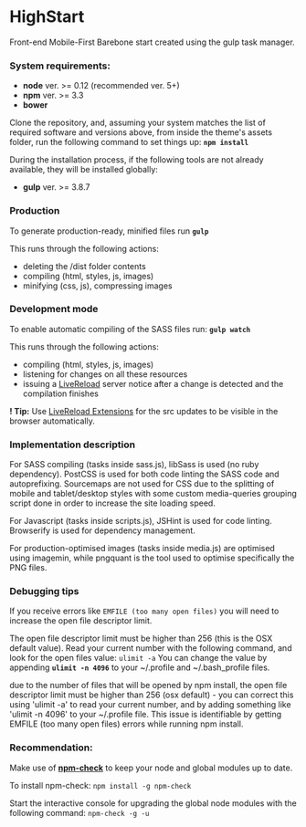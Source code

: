 HighStart
=========

Front-end Mobile-First Barebone start created using the gulp task manager.

### System requirements:

* **node** ver. >= 0.12 (recommended ver. 5+)
* **npm** ver. >= 3.3
* **bower**

Clone the repository, and, assuming your system matches the list of required software and versions above, from inside the theme's assets folder, run the following command to set things up:
**`npm install`**

During the installation process, if the following tools are not already available, they will be installed globally:

* **gulp** ver. >= 3.8.7

### Production

To generate production-ready, minified files run
**`gulp`**

This runs through the following actions:

* deleting the /dist folder contents
* compiling (html, styles, js, images)
* minifying (css, js), compressing images

### Development mode

To enable automatic compiling of the SASS files run:
**`gulp watch`**

This runs through the following actions:

* compiling (html, styles, js, images)
* listening for changes on all these resources
* issuing a [LiveReload](http://livereload.com/) server notice after a change is detected and the compilation finishes

**! Tip:** Use [LiveReload Extensions](http://is.gd/aAB8Sp) for the src updates to be visible in the browser automatically.

### Implementation description

For SASS compiling (tasks inside sass.js), libSass is used (no ruby dependency). PostCSS is used for both code linting the SASS code and autoprefixing. Sourcemaps are not used for CSS due to the splitting of mobile and tablet/desktop styles with some custom media-queries grouping script done in order to increase the site loading speed.

For Javascript (tasks inside scripts.js), JSHint is used for code linting. Browserify is used for dependency management.

For production-optimised images (tasks inside media.js) are optimised using imagemin, while pngquant is the tool used to optimise specifically the PNG files.

### Debugging tips

If you receive errors like
`EMFILE (too many open files)`
you will need to increase the open file descriptor limit.

The open file descriptor limit must be higher than 256 (this is the OSX default value).
Read your current number with the following command, and look for the open files value:
`ulimit -a`
You can change the value by appending
**`ulimit -n 4096`**
to your ~/.profile and ~/.bash_profile files.

due to the number of files that will be opened by npm install, the open file descriptor limit must be higher than 256 (osx default) - you can correct this using 'ulimit -a' to read your current number, and by adding something like 'ulimit -n 4096' to your ~/.profile file. This issue is identifiable by getting EMFILE (too many open files) errors while running npm install.

### Recommendation:

Make use of **[npm-check](http://is.gd/Y9B39x)** to keep your node and global modules up to date.

To install npm-check:
`npm install -g npm-check`

Start the interactive console for upgrading the global node modules with the following command:
`npm-check -g -u`

